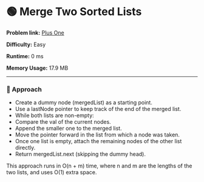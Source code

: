 # 🟢 Merge Two Sorted Lists
**Problem link:** [Plus One](https://leetcode.com/problems/merge-two-sorted-lists)

**Difficulty:** Easy

**Runtime:** 0 ms

**Memory Usage:** 17.9 MB

---

### 🧠 Approach
- Create a dummy node (mergedList) as a starting point.
- Use a lastNode pointer to keep track of the end of the merged list.
- While both lists are non-empty:
- Compare the val of the current nodes.
- Append the smaller one to the merged list.
- Move the pointer forward in the list from which a node was taken.
- Once one list is empty, attach the remaining nodes of the other list directly.
- Return mergedList.next (skipping the dummy head).

This approach runs in O(n + m) time, where n and m are the lengths of the two lists, and uses O(1) extra space.
